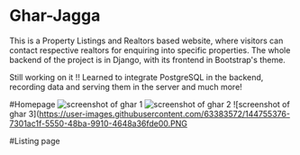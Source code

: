 # Ghar-Jagga

This is a Property Listings and Realtors based website, where visitors can contact respective realtors for enquiring into specific properties.
The whole backend of the project is in Django, with its frontend in Bootstrap's theme.

Still working on it !!
Learned to integrate PostgreSQL in the backend, recording data and serving them in the server and much more!

#Homepage
![screenshot of ghar 1](https://user-images.githubusercontent.com/63383572/144755339-5ad376db-02ca-46e1-9642-cea454bf5329.PNG)
![screenshot of ghar 2](https://user-images.githubusercontent.com/63383572/144755366-24f7a0e7-6108-491f-8c93-b2c3e15ece37.PNG)
![screenshot of ghar 3](https://user-images.githubusercontent.com/63383572/144755376-7301ac1f-5550-48ba-9910-4648a36fde00.PNG

#Listing page
